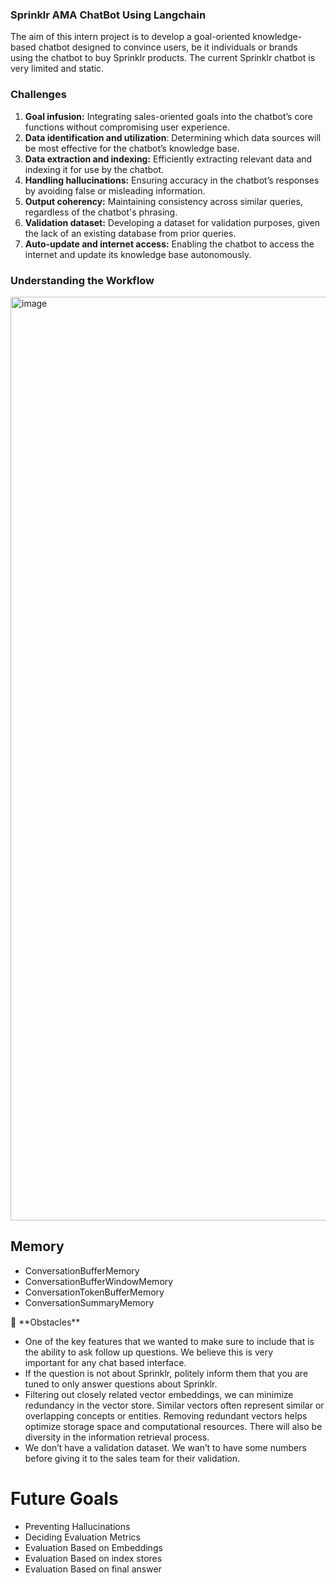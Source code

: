 ### Sprinklr AMA ChatBot Using Langchain

The aim of this intern project is to develop a goal-oriented knowledge-based chatbot designed to convince users, be it individuals or brands using the chatbot to buy Sprinklr products. The current Sprinklr chatbot is very limited and static.

### Challenges

1. **Goal infusion:** Integrating sales-oriented goals into the chatbot’s core functions without compromising user experience.
2. **Data identification and utilization**: Determining which data sources will be most effective for the chatbot’s knowledge base.
3. **Data extraction and indexing:** Efficiently extracting relevant data and indexing it for use by the chatbot.
4. **Handling hallucinations:** Ensuring accuracy in the chatbot’s responses by avoiding false or misleading information.
5. **Output coherency:** Maintaining consistency across similar queries, regardless of the chatbot's phrasing.
6. **Validation dataset:** Developing a dataset for validation purposes, given the lack of an existing database from prior queries.
7. **Auto-update and internet access:** Enabling the chatbot to access the internet and update its knowledge base autonomously.

### Understanding the Workflow

<img width="1478" alt="image" src="https://github.com/uttam112/sprinklr/assets/123285882/452fc37d-8f25-4914-991f-fe0ff810fdac">




## Memory

- ConversationBufferMemory
- ConversationBufferWindowMemory
- ConversationTokenBufferMemory
- ConversationSummaryMemory

<aside>
📌 **Obstacles**

- One of the key features that we wanted to make sure to include that  is the ability to ask follow up questions. We believe this is very important for any chat based interface.
- If the question is not about Sprinklr, politely inform them that you are tuned to only answer questions about Sprinklr.
- Filtering out closely related vector embeddings, we can minimize redundancy in the vector store. Similar vectors often represent similar or overlapping concepts or entities. Removing redundant vectors helps optimize storage space and computational resources. There will also be diversity in the information retrieval process.
- We don’t have a validation dataset. We wan’t to have some numbers before giving it to the sales team for their validation.
</aside>

# Future Goals

- Preventing Hallucinations
- Deciding Evaluation Metrics
- Evaluation Based on Embeddings
- Evaluation Based on index stores
- Evaluation Based on final answer
